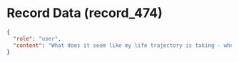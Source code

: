 # Record Data (record_474)

```json
{
  "role": "user",
  "content": "What does it seem like my life trajectory is taking - where does it seem like I will be then?"
}
```
